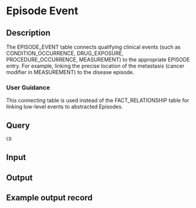 <!--

-->

# Episode Event










 

## Description
The EPISODE_EVENT table connects qualifying clinical events (such as CONDITION_OCCURRENCE, DRUG_EXPOSURE, PROCEDURE_OCCURRENCE, MEASUREMENT) to the appropriate EPISODE entry. For example, linking the precise location of the metastasis (cancer modifier in MEASUREMENT) to the disease episode.
### User Guidance
This connecting table is used instead of the FACT_RELATIONSHIP table for linking low-level events to abstracted Episodes.



 
## Query
```sql
CD
```








 

## Input




 

## Output



 

## Example output record





